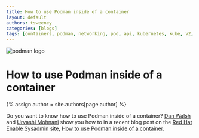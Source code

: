 ```yaml
---
title: How to use Podman inside of a container 
layout: default
authors: tsweeney  
categories: [blogs]
tags: [containers, podman, networking, pod, api, kubernetes, kube, v2, hpc, windows, mac]
---
```

![podman logo](https://podman.io/images/podman.svg)

# How to use Podman inside of a container
{% assign author = site.authors[page.author] %}

Do you want to know how to use Podman inside of a container?  [Dan Walsh](https://twitter.com/rhatdan) and [Urvashi Mohnani](https://twitter.com/umohnani8) show you how to in a recent blog post on the [Red Hat Enable Sysadmin](https://www.redhat.com/sysadmin/) site, [How to use Podman inside of a container](https://www.redhat.com/sysadmin/podman-inside-container).

